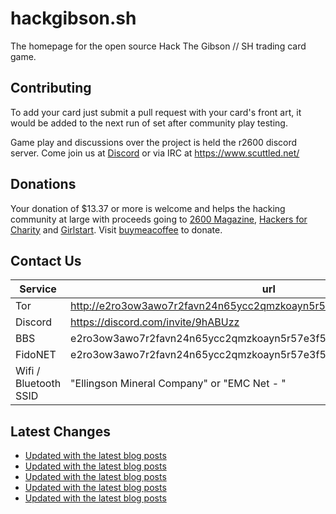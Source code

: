 # hackgibson.sh
The homepage for the open source Hack The Gibson // SH trading card game.


## Contributing

To add your card just submit a pull request with your card's front art, it would be added to the next run of set after community play testing.

Game play and discussions over the project is held the r2600 discord server. Come join us at [Discord](https://discord.com/invite/9hABUzz) or via IRC at https://www.scuttled.net/


## Donations

Your donation of $13.37 or more is welcome and helps the hacking community at large with proceeds going to [2600 Magazine](https://2600.com/), [Hackers for Charity](https://hackersforcharity.org) and [Girlstart](https://girlstart.org).  Visit [buymeacoffee](https://www.buymeacoffee.com/hackgibson.sh) to donate.


## Contact Us

Service | url
-|-
Tor | http://e2ro3ow3awo7r2favn24n65ycc2qmzkoayn5r57e3f56nvjwdcgg32ad.onion
Discord | https://discord.com/invite/9hABUzz
BBS | e2ro3ow3awo7r2favn24n65ycc2qmzkoayn5r57e3f56nvjwdcgg32ad.onion:23
FidoNET | e2ro3ow3awo7r2favn24n65ycc2qmzkoayn5r57e3f56nvjwdcgg32ad.onion:24554
Wifi / Bluetooth SSID | "Ellingson Mineral Company" or "EMC Net - <fidonet address>"

## Latest Changes
<!-- BLOG-POST-LIST:START -->
- [Updated with the latest blog posts](https://github.com/DFW2600/hackgibson.sh/commit/1d90f041085b6f3e236adf278d19988e9cf7c367)
- [Updated with the latest blog posts](https://github.com/DFW2600/hackgibson.sh/commit/04b2c49347623f018c5d1188a2407760199f9ab8)
- [Updated with the latest blog posts](https://github.com/DFW2600/hackgibson.sh/commit/1331bde71ac7a58c003e0a37ee6eee62953b1ac3)
- [Updated with the latest blog posts](https://github.com/DFW2600/hackgibson.sh/commit/83fd9cbec1e6b23bc8f8c3c11c904316d130d359)
- [Updated with the latest blog posts](https://github.com/DFW2600/hackgibson.sh/commit/3dfde97e2547e16f8805f04ca4c91192076ea073)
<!-- BLOG-POST-LIST:END -->

